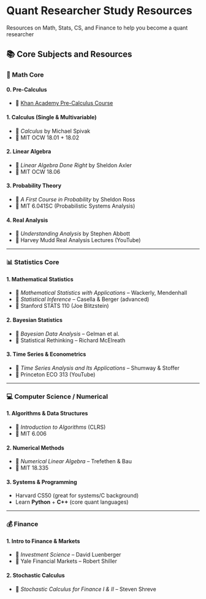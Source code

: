 # Quant Researcher Study Resources

Resources on Math, Stats, CS, and Finance to help you become a quant researcher

## 📚 Core Subjects and Resources

### 🔢 Math Core

#### 0. **Pre-Calculus**
- 🎥 [Khan Academy Pre-Calculus Course](https://www.khanacademy.org/math/precalculus/x9e81a4f98389efdf:composite)

#### 1. **Calculus (Single & Multivariable)**
- 📘 *Calculus* by Michael Spivak
- 🎥 MIT OCW 18.01 + 18.02

#### 2. **Linear Algebra**
- 📘 *Linear Algebra Done Right* by Sheldon Axler
- 🎥 MIT OCW 18.06

#### 3. **Probability Theory**
- 📘 *A First Course in Probability* by Sheldon Ross
- 🎥 MIT 6.041SC (Probabilistic Systems Analysis)

#### 4. **Real Analysis**
- 📘 *Understanding Analysis* by Stephen Abbott
- 🎥 Harvey Mudd Real Analysis Lectures (YouTube)

---

### 📊 Statistics Core

#### 1. **Mathematical Statistics**
- 📘 *Mathematical Statistics with Applications* – Wackerly, Mendenhall
- 📘 *Statistical Inference* – Casella & Berger (advanced)
- 🎥 Stanford STATS 110 (Joe Blitzstein)

#### 2. **Bayesian Statistics**
- 📘 *Bayesian Data Analysis* – Gelman et al.
- 🎥 Statistical Rethinking – Richard McElreath

#### 3. **Time Series & Econometrics**
- 📘 *Time Series Analysis and Its Applications* – Shumway & Stoffer
- 🎥 Princeton ECO 313 (YouTube)

---

### 💻 Computer Science / Numerical

#### 1. **Algorithms & Data Structures**
- 📘 *Introduction to Algorithms* (CLRS)
- 🎥 MIT 6.006

#### 2. **Numerical Methods**
- 📘 *Numerical Linear Algebra* – Trefethen & Bau
- 🎥 MIT 18.335

#### 3. **Systems & Programming**
- Harvard CS50 (great for systems/C background)
- Learn **Python** + **C++** (core quant languages)

---

### 💰 Finance

#### 1. **Intro to Finance & Markets**
- 📘 *Investment Science* – David Luenberger
- 🎥 Yale Financial Markets – Robert Shiller

#### 2. **Stochastic Calculus**
- 📘 *Stochastic Calculus for Finance I & II* – Steven Shreve
